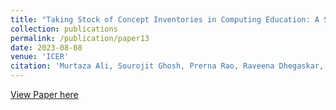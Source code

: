 ```yaml
---
title: "Taking Stock of Concept Inventories in Computing Education: A Systematic Literature Review"
collection: publications
permalink: /publication/paper13
date: 2023-08-08
venue: 'ICER'
citation: 'Murtaza Ali, Sourojit Ghosh, Prerna Rao, Raveena Dhegaskar, Sophia Jawort, Alix Medler, Mengqi Shi and Sayamindu Dasgupta. (2023). Taking Stock of Concept Inventories in Computing Education: A Systematic Literature Review. In Proceedings of the 19th ACM Conference on International Computing Education Research.'
---
```


[View Paper here](http://camps.aptaracorp.com/ACM_PMS/PMS/ACM/ICER23V1/14/38bc1875-03fe-11ee-b37c-16bb50361d1f/OUT/icer23v1-14.html)

